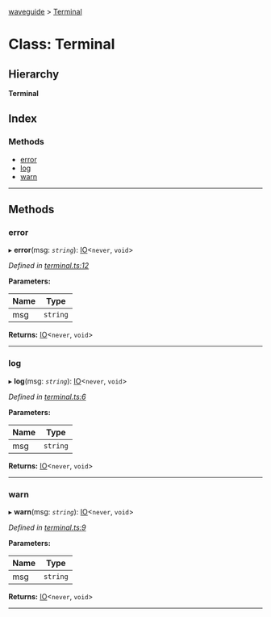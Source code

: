 [waveguide](../README.md) > [Terminal](../classes/terminal.md)

# Class: Terminal

## Hierarchy

**Terminal**

## Index

### Methods

* [error](terminal.md#error)
* [log](terminal.md#log)
* [warn](terminal.md#warn)

---

## Methods

<a id="error"></a>

###  error

▸ **error**(msg: *`string`*): [IO](io.md)<`never`, `void`>

*Defined in [terminal.ts:12](https://github.com/rzeigler/waveguide/blob/c6446d5/packages/waveguide/src/terminal.ts#L12)*

**Parameters:**

| Name | Type |
| ------ | ------ |
| msg | `string` |

**Returns:** [IO](io.md)<`never`, `void`>

___
<a id="log"></a>

###  log

▸ **log**(msg: *`string`*): [IO](io.md)<`never`, `void`>

*Defined in [terminal.ts:6](https://github.com/rzeigler/waveguide/blob/c6446d5/packages/waveguide/src/terminal.ts#L6)*

**Parameters:**

| Name | Type |
| ------ | ------ |
| msg | `string` |

**Returns:** [IO](io.md)<`never`, `void`>

___
<a id="warn"></a>

###  warn

▸ **warn**(msg: *`string`*): [IO](io.md)<`never`, `void`>

*Defined in [terminal.ts:9](https://github.com/rzeigler/waveguide/blob/c6446d5/packages/waveguide/src/terminal.ts#L9)*

**Parameters:**

| Name | Type |
| ------ | ------ |
| msg | `string` |

**Returns:** [IO](io.md)<`never`, `void`>

___

